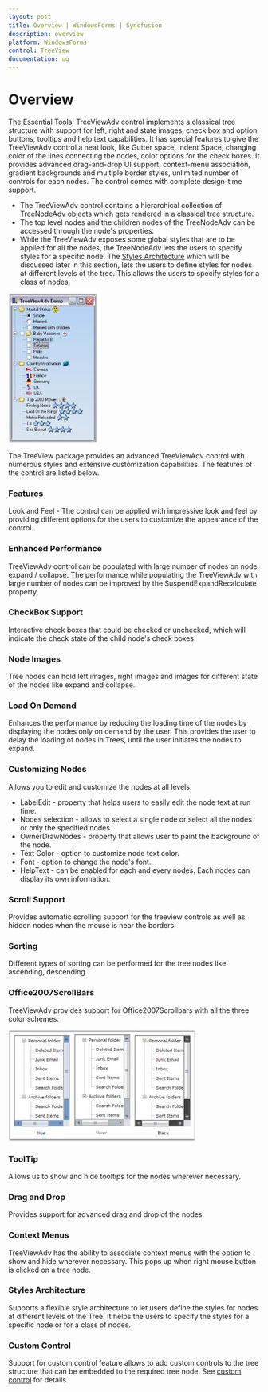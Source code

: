 ```yaml
---
layout: post
title: Overview | WindowsForms | Syncfusion
description: overview
platform: WindowsForms
control: TreeView 
documentation: ug
---
```


# Overview

The Essential Tools' TreeViewAdv control implements a classical tree structure with support for left, right and state images, check box and option buttons, tooltips and help text capabilities. It has special features to give the TreeViewAdv control a neat look, like Gutter space, Indent Space, changing color of the lines connecting the nodes, color options for the check boxes. It provides advanced drag-and-drop UI support, context-menu association, gradient backgrounds and multiple border styles, unlimited number of controls for each nodes. The control comes with complete design-time support.

* The TreeViewAdv control contains a hierarchical collection of TreeNodeAdv objects which gets rendered in a classical tree structure.
* The top level nodes and the children nodes of the TreeNodeAdv can be accessed through the node's properties.
* While the TreeViewAdv exposes some global styles that are to be applied for all the nodes, the TreeNodeAdv lets the users to specify styles for a specific node. The [Styles Architecture](/windowsforms/treeview/styles-architecture) which will be discussed later in this section, lets the users to define styles for nodes at different levels of the tree. This allows the users to specify styles for a class of nodes.

![](Overview_images/Overview_img1.jpeg)


The TreeView package provides an advanced TreeViewAdv control with numerous styles and extensive customization capabilities. The features of the control are  listed below.

### Features

Look and Feel - The control can be applied with impressive look and feel by providing different options for the users to customize the appearance of the control. 

### Enhanced Performance 

TreeViewAdv control can be populated with large number of nodes on node expand / collapse. The performance while populating the TreeViewAdv with large number of nodes can be improved by the SuspendExpandRecalculate property.

### CheckBox Support 

Interactive check boxes that could be checked or unchecked, which will indicate the check state of the child node's check boxes. 

### Node Images

Tree nodes can hold left images, right images and images for different state of the nodes like expand and collapse.

### Load On Demand 

Enhances the performance by reducing the loading time of the nodes by displaying the nodes only on demand by the user. This provides the user to delay the loading of nodes in Trees, until the user initiates the nodes to expand.

### Customizing Nodes

Allows you to edit and customize the nodes at all levels.

* LabelEdit - property that helps users to easily edit the node text at run time.
* Nodes selection - allows to select a single node or select all the nodes or only the specified nodes.
* OwnerDrawNodes - property that allows user to paint the background of the node. 
* Text Color - option to customize node text color.
* Font - option to change the node's font.
* HelpText - can be enabled for each and every nodes. Each nodes can display its own information.

### Scroll Support 

Provides automatic scrolling support for the treeview controls as well as hidden nodes when the mouse is near the borders. 

### Sorting

Different types of sorting can be performed for the tree nodes like ascending, descending.

### Office2007ScrollBars

TreeViewAdv provides support for Office2007Scrollbars with all the three color schemes.

![](Overview_images/Overview_img2.jpeg)



### ToolTip 

Allows us to show and hide tooltips for the nodes wherever necessary.

### Drag and Drop 

Provides support for advanced drag and drop of the nodes.

### Context Menus

TreeViewAdv has the ability to associate context menus with the option to show and hide wherever necessary. This pops up when right mouse button is clicked on a tree node.

### Styles Architecture 

Supports a flexible style architecture to let users define the styles for nodes at different levels of the Tree. It helps the users to specify the styles for a specific node or for a class of nodes.

### Custom Control

Support for custom control feature allows to add custom controls to the tree structure that can be embedded to the required tree node. See [custom control](/windowsforms/treeview/treenode-features#custom-controls) for details.
